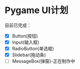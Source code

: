 # Pygame UI计划
目前已完成：
- [x] Button(按钮)
- [x] Input(输入框) 
- [x] RadioButton(单选框)
- [x] Slidebar(拖动条)
- [ ] MessageBox(弹窗)-正在制作中
